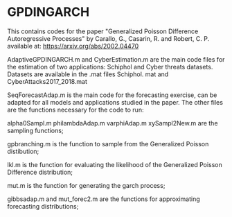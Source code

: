 # GPDINGARCH

This contains codes for the paper "Generalized Poisson Difference Autoregressive Processes" by Carallo, G., Casarin, R. and Robert, C. P.
available at: https://arxiv.org/abs/2002.04470

AdaptiveGPDINGARCH.m and CyberEstimation.m are the main code files for the estimation of two applications: Schiphol and Cyber threats datasets. Datasets are available in the .mat files Schiphol. mat and CyberAttacks2017_2018.mat

SeqForecastAdap.m is the main code for the forecasting exercise, can be adapted for all models and applications studied in the paper. The other files are the functions necessary for the code to run:

alpha0Sampl.m philambdaAdap.m varphiAdap.m xySampl2New.m are the sampling functions;

gpbranching.m is the function to sample from the Generalized Poisson distibution;

lkl.m is the function for evaluating the likelihood of the Generalized Poisson Difference distribution;

mut.m is the function for generating the garch process;

gibbsadap.m and mut_forec2.m are the functions for approximating forecasting distributions;

 
